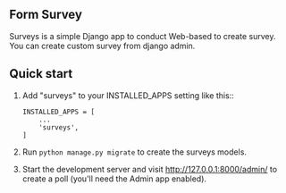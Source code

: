 Form Survey
-----------

Surveys is a simple Django app to conduct Web-based to create survey. You can
create custom survey from django admin.

Quick start
-----------

1. Add "surveys" to your INSTALLED_APPS setting like this::
    ```
    INSTALLED_APPS = [
        ...
        'surveys',
    ]
    ```

2. Run `python manage.py migrate` to create the surveys models.

3. Start the development server and visit http://127.0.0.1:8000/admin/
   to create a poll (you'll need the Admin app enabled).
